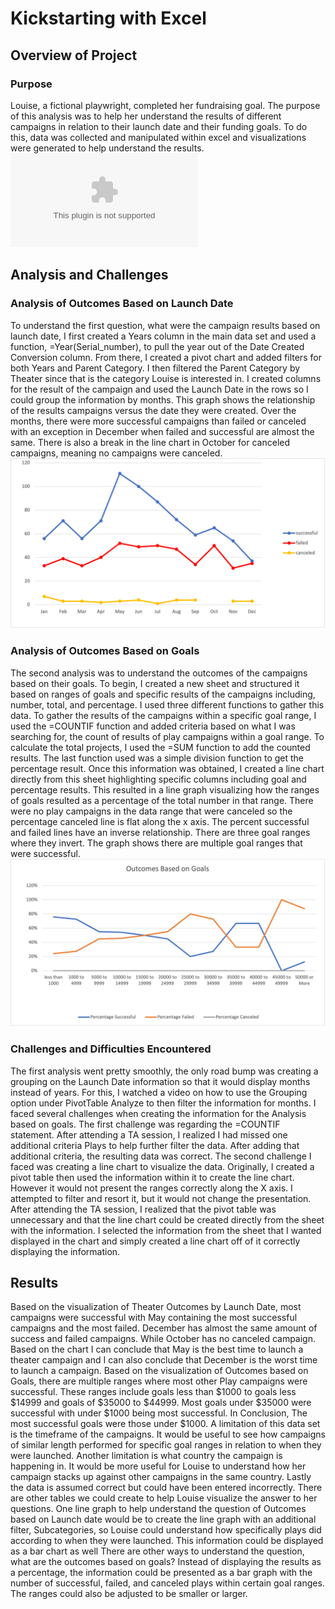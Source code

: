 # Kickstarting with Excel

## Overview of Project

### Purpose
Louise, a fictional playwright, completed her fundraising goal. The purpose of this analysis was to help her understand the results of different campaigns in relation to their launch date and their funding goals. To do this, data was collected and manipulated within excel and visualizations were generated to help understand the results. 
![link to excel zip](KickStarter_Challenge.xlsx.zip)

## Analysis and Challenges

### Analysis of Outcomes Based on Launch Date
To understand the first question, what were the campaign results based on launch date, I first created a Years column in the main data set and used a function, =Year(Serial_number), to pull the year out of the Date Created Conversion column. From there, I created a pivot chart and added filters for both Years and Parent Category. I then filtered the Parent Category by Theater since that is the category Louise is interested in. I created columns for the result of the campaign and used the Launch Date in the rows so I could group the information by months. This graph shows the relationship of the results campaigns versus the date they were created. Over the months, there were more successful campaigns than failed or canceled with an exception in December when failed and successful are almost the same. There is also a break in the line chart in October for canceled campaigns, meaning no campaigns were canceled.
![This is an image](Theater_Outcomes_vs_Launch.png)

### Analysis of Outcomes Based on Goals
The second analysis was to understand the outcomes of the campaigns based on their goals. To begin, I created a new sheet and structured it based on ranges of goals and specific results of the campaigns including, number, total, and percentage. I used three different functions to gather this data. To gather the results of the campaigns within a specific goal range, I used the =COUNTIF function and added criteria based on what I was searching for, the count of results of play campaigns within a goal range. To calculate the total projects, I used the =SUM function to add the counted results. The last function used was a simple division function to get the percentage result. Once this information was obtained, I created a line chart directly from this sheet highlighting specific columns including goal and percentage results. This resulted in a line graph visualizing how the ranges of goals resulted as a percentage of the total number in that range. There were no play campaigns in the data range that were canceled so the percentage canceled line is flat along the x axis. The percent successful and failed lines have an inverse relationship. There are three goal ranges where they invert. The graph shows there are multiple goal ranges that were successful.
![this is an image](Outcomes_vs_Goals.png)

### Challenges and Difficulties Encountered
The first analysis went pretty smoothly, the only road bump was creating a grouping on the Launch Date information so that it would display months instead of years. For this, I watched a video on how to use the Grouping option under PivotTable Analyze to then filter the information for months. 
I faced several challenges when creating the information for the Analysis based on goals. The first challenge was regarding the =COUNTIF statement. After attending a TA session, I realized I had missed one additional criteria Plays to help further filter the data. After adding that additional criteria, the resulting data was correct. The second challenge I faced was creating a line chart to visualize the data. Originally, I created a pivot table then used the information within it to create the line chart. However it would not present the ranges correctly along the X axis. I attempted to filter and resort it, but it would not change the presentation. After attending the TA session, I realized that the pivot table was unnecessary and that the line chart could be created directly from the sheet with the information. I selected the information from the sheet that I wanted displayed in the chart and simply created a line chart off of it correctly displaying the information.

## Results
Based on the visualization of Theater Outcomes by Launch Date, most campaigns were successful with May containing the most successful campaigns and the most failed. December has almost the same amount of success and failed campaigns. While October has no canceled campaign. Based on the chart I can conclude that May is the best time to launch a theater campaign and I can also conclude that December is the worst time to launch a campaign.
Based on the visualization of Outcomes based on Goals, there are multiple ranges where most other Play campaigns were successful. These ranges include goals less than $1000 to goals less $14999 and goals of $35000 to $44999. Most goals under $35000 were successful with under $1000 being most successful. In Conclusion, The most successful goals were those under $1000.
A limitation of this data set is the timeframe of the campaigns. It would be useful to see how campaigns of similar length performed for specific goal ranges in relation to when they were launched. Another limitation is what country the campaign is happening in. It would be more useful for Louise to understand how her campaign stacks up against other campaigns in the same country. Lastly the data is assumed correct but could have been entered incorrectly.
There are other tables we could create to help Louise visualize the answer to her questions. One line graph to help understand the question of Outcomes based on Launch date would be to create the line graph with an additional filter, Subcategories, so Louise could understand how specifically plays did according to when they were launched. This information could be displayed as a bar chart as well 
There are other ways to understand the question, what are the outcomes based on goals? Instead of displaying the results as a percentage, the information could be presented as a bar graph with the number of successful, failed, and canceled plays within certain goal ranges. The ranges could also be adjusted to be smaller or larger. 
